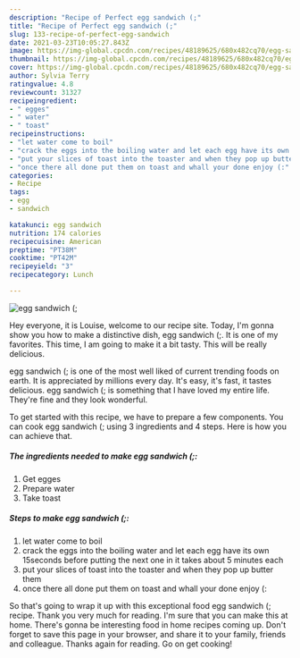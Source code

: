 ```yaml
---
description: "Recipe of Perfect egg sandwich (;"
title: "Recipe of Perfect egg sandwich (;"
slug: 133-recipe-of-perfect-egg-sandwich
date: 2021-03-23T10:05:27.843Z
image: https://img-global.cpcdn.com/recipes/48189625/680x482cq70/egg-sandwich-recipe-main-photo.jpg
thumbnail: https://img-global.cpcdn.com/recipes/48189625/680x482cq70/egg-sandwich-recipe-main-photo.jpg
cover: https://img-global.cpcdn.com/recipes/48189625/680x482cq70/egg-sandwich-recipe-main-photo.jpg
author: Sylvia Terry
ratingvalue: 4.8
reviewcount: 31327
recipeingredient:
- " egges"
- " water"
- " toast"
recipeinstructions:
- "let water come to boil"
- "crack the eggs into the boiling water and let each egg have its own 15seconds before putting the next one in it takes about 5 minutes each"
- "put your slices of toast into the toaster and when they pop up butter them"
- "once there all done put them on toast and whall your done enjoy (:"
categories:
- Recipe
tags:
- egg
- sandwich

katakunci: egg sandwich 
nutrition: 174 calories
recipecuisine: American
preptime: "PT38M"
cooktime: "PT42M"
recipeyield: "3"
recipecategory: Lunch

---
```



![egg sandwich (;](https://img-global.cpcdn.com/recipes/48189625/680x482cq70/egg-sandwich-recipe-main-photo.jpg)

Hey everyone, it is Louise, welcome to our recipe site. Today, I'm gonna show you how to make a distinctive dish, egg sandwich (;. It is one of my favorites. This time, I am going to make it a bit tasty. This will be really delicious.



egg sandwich (; is one of the most well liked of current trending foods on earth. It is appreciated by millions every day. It's easy, it's fast, it tastes delicious. egg sandwich (; is something that I have loved my entire life. They're fine and they look wonderful.


To get started with this recipe, we have to prepare a few components. You can cook egg sandwich (; using 3 ingredients and 4 steps. Here is how you can achieve that.

<!--inarticleads1-->

##### The ingredients needed to make egg sandwich (;:

1. Get  egges
1. Prepare  water
1. Take  toast




<!--inarticleads2-->

##### Steps to make egg sandwich (;:

1. let water come to boil
1. crack the eggs into the boiling water and let each egg have its own 15seconds before putting the next one in it takes about 5 minutes each
1. put your slices of toast into the toaster and when they pop up butter them
1. once there all done put them on toast and whall your done enjoy (:




So that's going to wrap it up with this exceptional food egg sandwich (; recipe. Thank you very much for reading. I'm sure that you can make this at home. There's gonna be interesting food in home recipes coming up. Don't forget to save this page in your browser, and share it to your family, friends and colleague. Thanks again for reading. Go on get cooking!
